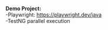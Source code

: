 <b> Demo Project: </b></br>
-Playwright: <a></a>https://playwright.dev/java </a></br>
-TestNG parallel execution
